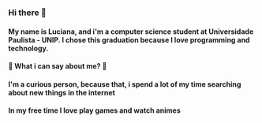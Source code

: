 ### Hi there 👋

#### My name is Luciana, and i'm a computer science student at Universidade Paulista - UNIP. I chose this graduation because I love programming and technology.
#### 🚩 What i can say about me? 🔎
#### I'm a curious person, because that, i spend a lot of my time searching about new things in the internet 
#### In my free time I love play games and watch animes
